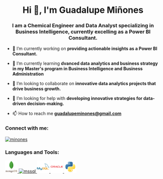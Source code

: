 <h1 align="center">Hi 👋, I'm Guadalupe Miñones</h1>
<h3 align="center">I am a Chemical Engineer and Data Analyst specializing in Business Intelligence, currently excelling as a Power BI Consultant.</h3>

- 🔭 I’m currently working on **providing actionable insights as a Power BI Consultant.**

- 🌱 I’m currently learning **dvanced data analytics and business strategy in my Master's program in Business Intelligence and Business Administration**

- 👯 I’m looking to collaborate on **innovative data analytics projects that drive business growth.**

- 🤝 I’m looking for help with **developing innovative strategies for data-driven decision-making.**

- 📫 How to reach me **guadalupeminones@gmail.com**

<h3 align="left">Connect with me:</h3>
<p align="left">
<a href="https://linkedin.com/in/minones" target="blank"><img align="center" src="https://raw.githubusercontent.com/rahuldkjain/github-profile-readme-generator/master/src/images/icons/Social/linked-in-alt.svg" alt="minones" height="30" width="40" /></a>
</p>

<h3 align="left">Languages and Tools:</h3>
<p align="left"> <a href="https://www.mongodb.com/" target="_blank" rel="noreferrer"> <img src="https://raw.githubusercontent.com/devicons/devicon/master/icons/mongodb/mongodb-original-wordmark.svg" alt="mongodb" width="40" height="40"/> </a> <a href="https://www.microsoft.com/en-us/sql-server" target="_blank" rel="noreferrer"> <img src="https://www.svgrepo.com/show/303229/microsoft-sql-server-logo.svg" alt="mssql" width="40" height="40"/> </a> <a href="https://www.mysql.com/" target="_blank" rel="noreferrer"> <img src="https://raw.githubusercontent.com/devicons/devicon/master/icons/mysql/mysql-original-wordmark.svg" alt="mysql" width="40" height="40"/> </a> <a href="https://www.oracle.com/" target="_blank" rel="noreferrer"> <img src="https://raw.githubusercontent.com/devicons/devicon/master/icons/oracle/oracle-original.svg" alt="oracle" width="40" height="40"/> </a> <a href="https://www.python.org" target="_blank" rel="noreferrer"> <img src="https://raw.githubusercontent.com/devicons/devicon/master/icons/python/python-original.svg" alt="python" width="40" height="40"/> </a> </p>
